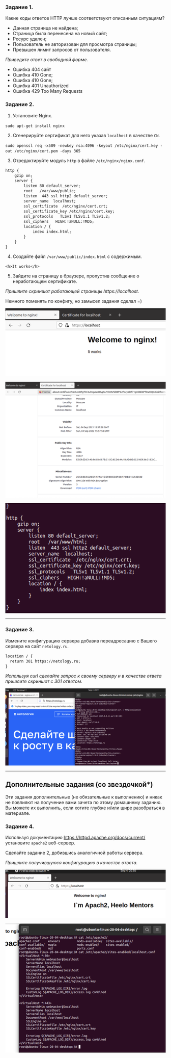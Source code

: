 ### Задание 1.

Какие коды ответов HTTP лучше соответствуют описанным ситуациям?

- Данная страница не найдена;
- Страница была перенесена на новый сайт;
- Ресурс удален;
- Пользователь не авторизован для просмотра страницы;
- Превышен лимит запросов от пользователя.

*Приведите ответ в свободной форме.*

 - Ошибка 404 сайт
 - Ошибка 410 Gone;
 - Ошибка 410 Gone;
 - Ошибка 401 Unauthorized
 - Ошибка 429 Too Many Requests


### Задание 2.

1. Установите Nginx.

`sudo apt-get install nginx`

2. Сгенерируйте сертификат для него указав `localhost` в качестве `CN`.

`sudo openssl req -x509 -newkey rsa:4096 -keyout /etc/nginx/cert.key -out /etc/nginx/cert.pem -days 365`

3. Отредактируйте модуль `http` в файле `/etc/nginx/nginx.conf`.

```
http {
    gzip on;
    server {
        listen 80 default_server;
        root   /var/www/public;
        listen  443 ssl http2 default_server;
        server_name  localhost;
        ssl_certificate  /etc/nginx/cert.crt;
        ssl_certificate_key /etc/nginx/cert.key;
        ssl_protocols   TLSv1 TLSv1.1 TLSv1.2;
        ssl_ciphers   HIGH:!aNULL:!MD5;
        location / {
            index index.html;
        }
    }
}
```

4. Создайте файл `/var/www/public/index.html` c содержимым.

```
<h>It works</h>
```

5. Зайдите на страницу в браузере, пропустив сообщение о неработающем сертификате.

*Пришлите скриншот работающей страницы https://localhost.*

Немного поменять по конфигу, но замысел задания сделал =)

![alt tag](https://github.com/avo1yanskiy/slin-homeworks/blob/main/image/4.12/2.png "www")

![alt tag](https://github.com/avo1yanskiy/slin-homeworks/blob/main/image/4.12/1.png "work")

![alt tag](https://github.com/avo1yanskiy/slin-homeworks/blob/main/image/4.12/3.png "code")


------

### Задание 3.

Измените конфигурацию сервера добавив переадресацию c Вашего сервера на сайт `netology.ru`.
```
location / {
  return 301 https://netology.ru;
}
```

*Используя curl сделайте запрос к своему серверу и в качестве ответа пришлите скриншот с 301 ответом.*

![alt tag](https://github.com/avo1yanskiy/slin-homeworks/blob/main/image/4.12/4.png "301")

---

## Дополнительные задания (со звездочкой*)
Эти задания дополнительные (не обязательные к выполнению) и никак не повлияют на получение вами зачета по этому домашнему заданию. Вы можете их выполнить, если хотите глубже и/или шире разобраться в материале.

### Задание 4.

Используя документацию https://httpd.apache.org/docs/current/ установите `apache2` веб-сервер.

Сделайте задание 2, добившись аналогичной работы сервера.

*Пришлите получившуюся конфигурацию в качестве ответа.*

![alt tag](https://github.com/avo1yanskiy/slin-homeworks/blob/main/image/4.12/6.png "301")

![alt tag](https://github.com/avo1yanskiy/slin-homeworks/blob/main/image/4.12/7.png "301")